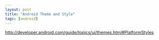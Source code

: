 ```yaml
---
layout: post
title: "Android Theme and Style"
tags: [android]
---
```


http://developer.android.com/guide/topics/ui/themes.html#PlatformStyles
